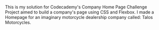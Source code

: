 This is my solution for Codecademy's Company Home Page Challenge Project aimed to build a company's page using CSS and Flexbox. I made a Homepage for an imaginary motorcycle dealership company called: Talos Motorcycles.


